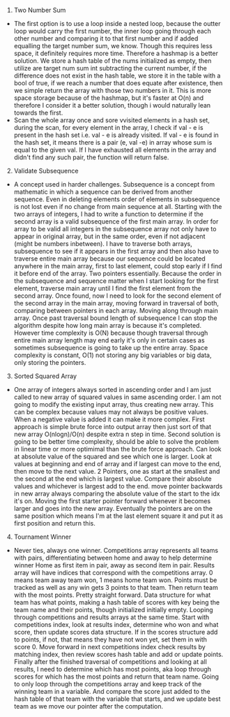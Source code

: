 1. Two Number Sum

- The first option is to use a loop inside a nested loop, because the outter loop would carry the first number, the inner loop going through each other number and comparing it to that first number and if added equalling the target number sum, we know. Though this requires less space, it definitely requires more time. Therefore a hashmap is a better solution. We store a hash table of the nums initialized as empty, then utilize are target num sum int subtracting the current number, if the difference does not exist in the hash table, we store it in the table with a bool of true, if we reach a number that does equate after existence, then we simple return the array with those two numbers in it. This is more space storage because of the hashmap, but it's faster at O(n) and therefore I consider it a better solution, though i would naturally lean towards the first.
- Scan the whole array once and sore vvisited elements in a hash set, during the scan, for every element in the array, I check if val - e is present in the hash set i.e. val - e is already visited. If val - e is found in the hash set, it means there is a pair (e, val -e) in array whose sum is equal to the given val. If I have exhausted all elements in the array and didn't find any such pair, the function will return false.

2. Validate Subsequence

- A concept used in harder challenges. Subsequence is a concept from mathematic in which a sequence can be derived from another sequence. Even in deleting elements order of elements in subsequence is not lost even if no change from main sequence at all. Starting with the two arrays of integers, I had to write a function to determine if the second array is a valid subsequence of the first main array. In order for array to be valid all integers in the subsequence array not only have to appear in original array, but in the same order, even if not adjacent (might be numbers inbetween). I have to traverse both arrays, subsequence to see if it appears in the first array and then also have to traverse entire main array because our sequence could be located anywhere in the main array, first to last element, could stop early if I find it before end of the array. Two pointers essentially. Because the order in the subsequence and sequence matter when I start looking for the first element, traverse main array until I find the first element from the second array. Once found, now I need to look for the second element of the second array in the main array, moving forward in traversal of both, comparing between pointers in each array. Moving along through main array. Once past traversal bound length of subsequence I can stop the algorithm despite how long main array is because it's completed. However time complexity is O(N) because though traversal through entire main array length may end early it's only in certain cases as sometimes subsequence is going to take up the entire array. Space complexity is constant, O(1) not storing any big variables or big data, only storing the pointers.

3. Sorted Squared Array

- One array of integers always sorted in ascending order and I am just called to new array of squared values in same ascending order. I am not going to modify the existing input array, thus creating new array. This can be complex because values may not always be positive values. When a negative value is added it can make it more complex. First approach is simple brute force into output array then just sort of that new array O(nlogn)/O(n) despite extra n step in time. Second solution is going to be better time complexity, should be able to solve the problem in linear time or more optimimal than the brute force approach. Can look at absolute value of the squared and see which one is larger. Look at values at beginning and end of array and if largest can move to the end, then move to the next value. 2 Pointers, one as start at the smallest and the second at the end which is largest value. Compare their absolute values and whichever is largest add to the end. move pointer backwards in new array always comparing the absolute value of the start to the idx it's on. Moving the first starter pointer forward whenever it becomes larger and goes into the new array. Eventually the pointers are on the same position which means I'm at the last element square it and put it as first position and return this.

4. Tournament Winner

- Never ties, always one winner. Competitions array represents all teams with pairs, differentiating between home and away to help determine winner Home as first item in pair, away as second item in pair. Results array will have indices that correspond with the competitions array. 0 means team away team won, 1 means home team won. Points must be tracked as well as any win gets 3 points to that team. Then return team with the most points. Pretty straight forward. Data structure for what team has what points, making a hash table of scores with key being the team name and their points, though initialized initially empty. Looping through competitions and results arrays at the same time. Start with competitions index, look at results index, determine who won and what score, then update scores data structure. If in the scores structure add to points, if not, that means they have not won yet, set them in with score 0. Move forward in next competitions index check results by matching index, then review scores hash table and add or update points. Finally after the finished traversal of competitions and looking at all results, I need to determine which has most points, aka loop through scores for which has the most points and return that team name. Going to only loop through the competitions array and keep track of the winning team in a variable. And compare the score just added to the hash table of that team with the variable that starts, and we update best team as we move our pointer after the computation.
